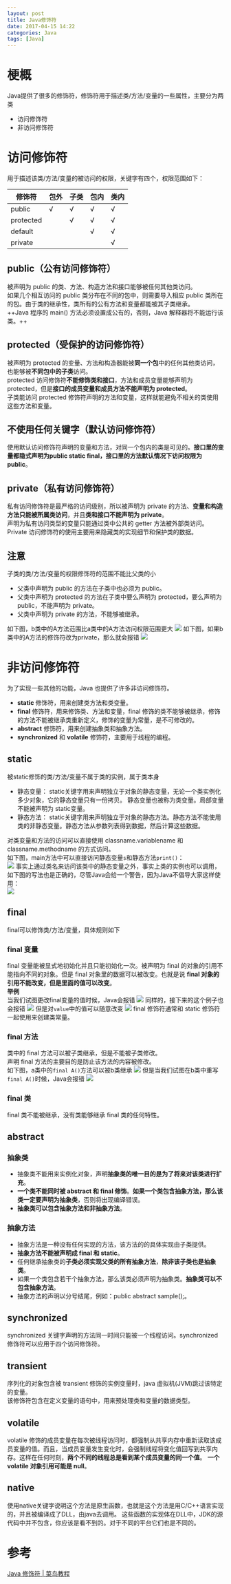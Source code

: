 ```yaml
---
layout: post
title: Java修饰符
date: 2017-04-15 14:22
categories: Java
tags: [Java]
---
```

# 梗概
Java提供了很多的修饰符，修饰符用于描述类/方法/变量的一些属性，主要分为两类
- 访问修饰符
- 非访问修饰符

# 访问修饰符
用于描述该类/方法/变量的被访问的权限，关键字有四个，权限范围如下：

| 修饰符    | 包外 | 子类 | 包内 | 类内 |
| --------- | ---- | ---- | ---- | ---- |
| public    | √   | √   | √   | √   |
| protected |      | √   | √   | √   |
| default   |      |      | √   | √   |
| private   |      |      |      | √   |

## public（公有访问修饰符）
被声明为 public 的类、方法、构造方法和接口能够被任何其他类访问。  
如果几个相互访问的 public 类分布在不同的包中，则需要导入相应 public 类所在的包。由于类的继承性，类所有的公有方法和变量都能被其子类继承。  
++Java 程序的 main() 方法必须设置成公有的，否则，Java 解释器将不能运行该类。++

## protected（受保护的访问修饰符）
被声明为 protected 的变量、方法和构造器能被**同一个包**中的任何其他类访问，也能够被**不同包中的子类**访问。  
protected 访问修饰符**不能修饰类和接口**，方法和成员变量能够声明为 protected，但是**接口的成员变量和成员方法不能声明为 protected**。  
子类能访问 protected 修饰符声明的方法和变量，这样就能避免不相关的类使用这些方法和变量。  

## 不使用任何关键字（默认访问修饰符）
使用默认访问修饰符声明的变量和方法，对同一个包内的类是可见的。**接口里的变量都隐式声明为public static final，接口里的方法默认情况下访问权限为public**。

## private（私有访问修饰符）
私有访问修饰符是最严格的访问级别，所以被声明为 private 的方法、**变量和构造方法只能被所属类访问**，并且**类和接口不能声明为 private**。  
声明为私有访问类型的变量只能通过类中公共的 getter 方法被外部类访问。  
Private 访问修饰符的使用主要用来隐藏类的实现细节和保护类的数据。  

## 注意
子类的类/方法/变量的权限修饰符的范围不能比父类的小
- 父类中声明为 public 的方法在子类中也必须为 public。
- 父类中声明为 protected 的方法在子类中要么声明为 protected，要么声明为 public，不能声明为 private。
- 父类中声明为 private 的方法，不能够被继承。

如下图，b类中的A方法范围比a类中的A方法访问权限范围更大
![](http://olwt21mf4.bkt.clouddn.com/17-4-15/84824545-file_1492238954686_d9a4.png)
如下图，如果b类中的A方法的修饰符改为private，那么就会报错
![](http://olwt21mf4.bkt.clouddn.com/17-4-15/69705924-file_1492239061720_337b.png)

# 非访问修饰符
为了实现一些其他的功能，Java 也提供了许多非访问修饰符。
- **static** 修饰符，用来创建类方法和类变量。
- **final** 修饰符，用来修饰类、方法和变量，final 修饰的类不能够被继承，修饰的方法不能被继承类重新定义，修饰的变量为常量，是不可修改的。
- **abstract** 修饰符，用来创建抽象类和抽象方法。
- **synchronized** 和 **volatile** 修饰符，主要用于线程的编程。

## static
被static修饰的类/方法/变量不属于类的实例，属于类本身
- 静态变量：
static关键字用来声明独立于对象的静态变量，无论一个类实例化多少对象，它的静态变量只有一份拷贝。 静态变量也被称为类变量。局部变量不能被声明为 static变量。
- 静态方法：
static关键字用来声明独立于对象的静态方法。静态方法不能使用类的非静态变量。静态方法从参数列表得到数据，然后计算这些数据。

对类变量和方法的访问可以直接使用 classname.variablename 和 classname.methodname 的方式访问。  
如下图，main方法中可以直接访问静态变量`s`和静态方法`print()`：  
![](http://olwt21mf4.bkt.clouddn.com/17-4-15/4876772-file_1492239938570_72fa.png)
事实上通过类名来访问该类中的静态变量之外，事实上类的实例也可以调用，如下图的写法也是正确的，尽管Java会给一个警告，因为Java不倡导大家这样使用：  
![](http://olwt21mf4.bkt.clouddn.com/17-4-15/12099555-file_1492239938679_29f1.png)

## final
final可以修饰类/方法/变量，具体规则如下
### final 变量
final 变量能被显式地初始化并且只能初始化一次。被声明为 final 的对象的引用不能指向不同的对象。但是 final 对象里的数据可以被改变。也就是说 **final 对象的引用不能改变，但是里面的值可以改变**。  
**举例**  
当我们试图更改final变量的值时候，Java会报错
![](http://olwt21mf4.bkt.clouddn.com/17-4-15/17188853-file_1492240334960_175d.png)
同样的，接下来的这个例子也会报错
![](http://olwt21mf4.bkt.clouddn.com/17-4-15/90587236-file_1492240694369_5f2f.png)
但是对`value`中的值可以随意改变
![](http://olwt21mf4.bkt.clouddn.com/17-4-15/90165029-file_1492240764709_15c5c.png)
final 修饰符通常和 static 修饰符一起使用来创建类常量。
### final 方法
类中的 final 方法可以被子类继承，但是不能被子类修改。  
声明 final 方法的主要目的是防止该方法的内容被修改。  
如下图，a类中的`final A()`方法可以被b类继承
![](http://olwt21mf4.bkt.clouddn.com/17-4-15/52182757-file_1492241013395_1415b.png)
但是当我们试图在b类中重写`final A()`时候，Java会报错
![](http://olwt21mf4.bkt.clouddn.com/17-4-15/78514708-file_1492241101451_12105.png)
### final 类
final 类不能被继承，没有类能够继承 final 类的任何特性。

## abstract
### 抽象类
- 抽象类不能用来实例化对象，声明**抽象类的唯一目的是为了将来对该类进行扩充**。  
- **一个类不能同时被 abstract 和 final 修饰**。**如果一个类包含抽象方法，那么该类一定要声明为抽象类**，否则将出现编译错误。  
- **抽象类可以包含抽象方法和非抽象方法**。  
### 抽象方法
- 抽象方法是一种没有任何实现的方法，该方法的的具体实现由子类提供。  
- **抽象方法不能被声明成 final 和 static**。  
- 任何继承抽象类的**子类必须实现父类的所有抽象方法**，**除非该子类也是抽象类**。  
- 如果一个类包含若干个抽象方法，那么该类必须声明为抽象类。**抽象类可以不包含抽象方法**。  
- 抽象方法的声明以分号结尾，例如：public abstract sample();。  

## synchronized
synchronized 关键字声明的方法同一时间只能被一个线程访问。synchronized 修饰符可以应用于四个访问修饰符。

## transient
序列化的对象包含被 transient 修饰的实例变量时，java 虚拟机(JVM)跳过该特定的变量。  
该修饰符包含在定义变量的语句中，用来预处理类和变量的数据类型。

## volatile
volatile 修饰的成员变量在每次被线程访问时，都强制从共享内存中重新读取该成员变量的值。而且，当成员变量发生变化时，会强制线程将变化值回写到共享内存。这样在任何时刻，**两个不同的线程总是看到某个成员变量的同一个值**。
**一个 volatile 对象引用可能是 null**。

## native
使用native关键字说明这个方法是原生函数，也就是这个方法是用C/C\+\+语言实现的，并且被编译成了DLL，由java去调用。 这些函数的实现体在DLL中，JDK的源代码中并不包含，你应该是看不到的。对于不同的平台它们也是不同的。

# 参考
[Java 修饰符 | 菜鸟教程](http://www.runoob.com/java/java-modifier-types.html)